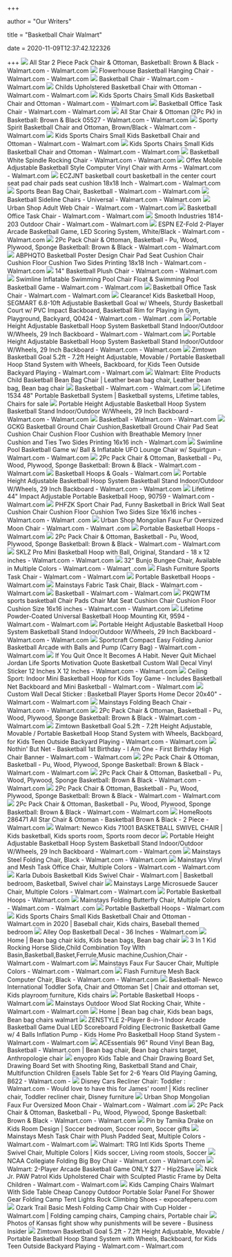 +++
        
author = "Our Writers"
        
title = "Basketball Chair Walmart"
        
date = 2020-11-09T12:37:42.122326
        
+++
[ ![](https://i5.walmartimages.com/asr/269d8667-2f54-413e-b45b-25a81500a3a1_1.133a7340f6829cc4bf89c619a151ce09.jpeg?odnWidth=612&odnHeight=612&odnBg=ffffff)](https://i5.walmartimages.com/asr/269d8667-2f54-413e-b45b-25a81500a3a1_1.133a7340f6829cc4bf89c619a151ce09.jpeg?odnWidth=612&odnHeight=612&odnBg=ffffff) All Star 2 Piece Pack Chair & Ottoman, Basketball: Brown & Black - Walmart.com  - Walmart.com
[ ![](https://i5.walmartimages.com/asr/ee6cdd02-b8ea-4a45-9581-0227a17309f9_1.01e93a1c9f55009eb7fb53d51e091286.jpeg?odnWidth=612&odnHeight=612&odnBg=ffffff)](https://i5.walmartimages.com/asr/ee6cdd02-b8ea-4a45-9581-0227a17309f9_1.01e93a1c9f55009eb7fb53d51e091286.jpeg?odnWidth=612&odnHeight=612&odnBg=ffffff) Flowerhouse Basketball Hanging Chair - Walmart.com - Walmart.com
[ ![](https://i5.walmartimages.com/asr/cddd3a28-cd4e-484e-9a85-ac9602ff5eb1_1.265061dfd01f359ea07c33d26554cd2c.jpeg)](https://i5.walmartimages.com/asr/cddd3a28-cd4e-484e-9a85-ac9602ff5eb1_1.265061dfd01f359ea07c33d26554cd2c.jpeg) Basketball Chair - Walmart.com - Walmart.com
[ ![](https://i5.walmartimages.com/asr/6dfdcd75-4611-4c50-9247-c470ff425dfe.c355528d9d5c3bf0a7cd6042d5173e7e.jpeg?odnWidth=612&odnHeight=612&odnBg=ffffff)](https://i5.walmartimages.com/asr/6dfdcd75-4611-4c50-9247-c470ff425dfe.c355528d9d5c3bf0a7cd6042d5173e7e.jpeg?odnWidth=612&odnHeight=612&odnBg=ffffff) Childs Upholstered Basketball Chair with Ottoman - Walmart.com - Walmart.com
[ ![](https://i5.walmartimages.com/asr/bc9bc09f-91c4-4136-b3bc-d8efec01ec58.e7a91f24a7519d6a81a09d82dfcd9238.jpeg?odnWidth=612&odnHeight=612&odnBg=ffffff)](https://i5.walmartimages.com/asr/bc9bc09f-91c4-4136-b3bc-d8efec01ec58.e7a91f24a7519d6a81a09d82dfcd9238.jpeg?odnWidth=612&odnHeight=612&odnBg=ffffff) Kids Sports Chairs Small Kids Basketball Chair and Ottoman - Walmart.com -  Walmart.com
[ ![](https://i5.walmartimages.com/asr/a6132e00-6b0e-42fb-9c3d-086efdff7089_1.d841f909404ca1f5a4768ae159c99294.jpeg)](https://i5.walmartimages.com/asr/a6132e00-6b0e-42fb-9c3d-086efdff7089_1.d841f909404ca1f5a4768ae159c99294.jpeg) Basketball Office Task Chair - Walmart.com - Walmart.com
[ ![](https://i5.walmartimages.com/asr/d70f7001-4732-4c48-a3c1-9cabedc17cb1.b3d5987e8ddbabea6cd2f7711be9a787.jpeg?odnWidth=612&odnHeight=612&odnBg=ffffff)](https://i5.walmartimages.com/asr/d70f7001-4732-4c48-a3c1-9cabedc17cb1.b3d5987e8ddbabea6cd2f7711be9a787.jpeg?odnWidth=612&odnHeight=612&odnBg=ffffff) All Star Chair & Ottoman (2Pc Pk) in Basketball: Brown & Black 05527 -  Walmart.com - Walmart.com
[ ![](https://i5.walmartimages.com/asr/349508dc-33e3-4514-8508-753954242399_1.863f289d7dc404a8b07ae919b41ab673.jpeg?odnWidth=612&odnHeight=612&odnBg=ffffff)](https://i5.walmartimages.com/asr/349508dc-33e3-4514-8508-753954242399_1.863f289d7dc404a8b07ae919b41ab673.jpeg?odnWidth=612&odnHeight=612&odnBg=ffffff) Sporty Spirit Basketball Chair and Ottoman, Brown/Black - Walmart.com -  Walmart.com
[ ![](https://i5.walmartimages.com/asr/136cc403-7ea3-4499-aa0b-435b9d270cf9.ebcc13236069b1331c31aac79ef6878a.jpeg?odnWidth=612&odnHeight=612&odnBg=ffffff)](https://i5.walmartimages.com/asr/136cc403-7ea3-4499-aa0b-435b9d270cf9.ebcc13236069b1331c31aac79ef6878a.jpeg?odnWidth=612&odnHeight=612&odnBg=ffffff) Kids Sports Chairs Small Kids Basketball Chair and Ottoman - Walmart.com -  Walmart.com
[ ![](https://i5.walmartimages.com/asr/a5a60b5e-ae78-4333-bff2-5c983d453837.4058b6e419ed2456409d5ccfc1892507.jpeg?odnWidth=612&odnHeight=612&odnBg=ffffff)](https://i5.walmartimages.com/asr/a5a60b5e-ae78-4333-bff2-5c983d453837.4058b6e419ed2456409d5ccfc1892507.jpeg?odnWidth=612&odnHeight=612&odnBg=ffffff) Kids Sports Chairs Small Kids Basketball Chair and Ottoman - Walmart.com -  Walmart.com
[ ![](https://i5.walmartimages.com/asr/ce28ce0c-c5dd-4b8e-99d1-d9ff188cdcbe.468d64343040eb988b098ee7d809f315.jpeg?odnWidth=612&odnHeight=612&odnBg=ffffff)](https://i5.walmartimages.com/asr/ce28ce0c-c5dd-4b8e-99d1-d9ff188cdcbe.468d64343040eb988b098ee7d809f315.jpeg?odnWidth=612&odnHeight=612&odnBg=ffffff) Basketball White Spindle Rocking Chair - Walmart.com - Walmart.com
[ ![](https://i5.walmartimages.com/asr/4fd2bec1-b9f4-47c9-9e4c-988650b86186_1.2e2e88848cf80ed60cce5d0770019d80.jpeg?odnWidth=450&odnHeight=450&odnBg=ffffff)](https://i5.walmartimages.com/asr/4fd2bec1-b9f4-47c9-9e4c-988650b86186_1.2e2e88848cf80ed60cce5d0770019d80.jpeg?odnWidth=450&odnHeight=450&odnBg=ffffff) Offex Mobile Adjustable Basketball Style Computer Vinyl Chair with Arms -  Walmart.com - Walmart.com
[ ![](https://i5.walmartimages.com/asr/386078e6-3aca-49c4-b345-69740d960528.1fd5a6d947ffef38e5948d32ecef3e6a.jpeg?odnWidth=612&odnHeight=612&odnBg=ffffff)](https://i5.walmartimages.com/asr/386078e6-3aca-49c4-b345-69740d960528.1fd5a6d947ffef38e5948d32ecef3e6a.jpeg?odnWidth=612&odnHeight=612&odnBg=ffffff) ECZJNT basketball court basketball in the center court seat pad chair pads  seat cushion 18x18 Inch - Walmart.com - Walmart.com
[ ![](https://i5.walmartimages.com/asr/dbe0249d-1227-45f9-9ec3-d60aa4079b1c_1.06a67cee28589f2c358ac334d20be6e8.jpeg?odnWidth=612&odnHeight=612&odnBg=ffffff)](https://i5.walmartimages.com/asr/dbe0249d-1227-45f9-9ec3-d60aa4079b1c_1.06a67cee28589f2c358ac334d20be6e8.jpeg?odnWidth=612&odnHeight=612&odnBg=ffffff) Sports Bean Bag Chair, Basketball - Walmart.com - Walmart.com
[ ![](https://i5.walmartimages.com/asr/ad1ce384-8e01-4575-b484-8342bada786f_1.8307933d09423f7db945bcd7661f6fa5.jpeg?odnWidth=612&odnHeight=612&odnBg=ffffff)](https://i5.walmartimages.com/asr/ad1ce384-8e01-4575-b484-8342bada786f_1.8307933d09423f7db945bcd7661f6fa5.jpeg?odnWidth=612&odnHeight=612&odnBg=ffffff) Basketball Sideline Chairs - Universal - Walmart.com - Walmart.com
[ ![](https://i5.walmartimages.com/asr/0aeeab0a-7f9b-4190-b7fc-ac9fb443d57c_1.258982a8fc9d5a409ae4a26c939af810.jpeg?odnWidth=612&odnHeight=612&odnBg=ffffff)](https://i5.walmartimages.com/asr/0aeeab0a-7f9b-4190-b7fc-ac9fb443d57c_1.258982a8fc9d5a409ae4a26c939af810.jpeg?odnWidth=612&odnHeight=612&odnBg=ffffff) Urban Shop Adult Web Chair - Walmart.com - Walmart.com
[ ![](https://i5.walmartimages.com/asr/4c826862-bd60-4d34-a57b-6bcd6cf4cab0_1.c7c795da526fe94a813e07080022c100.jpeg)](https://i5.walmartimages.com/asr/4c826862-bd60-4d34-a57b-6bcd6cf4cab0_1.c7c795da526fe94a813e07080022c100.jpeg) Basketball Office Task Chair - Walmart.com - Walmart.com
[ ![](https://i5.walmartimages.com/asr/05816340-040f-4106-a0f1-b0a55009f52b_1.3f6d700d479d40644fb157de7af60f29.jpeg?odnWidth=612&odnHeight=612&odnBg=ffffff)](https://i5.walmartimages.com/asr/05816340-040f-4106-a0f1-b0a55009f52b_1.3f6d700d479d40644fb157de7af60f29.jpeg?odnWidth=612&odnHeight=612&odnBg=ffffff) Smooth Industries 1814-203 Outdoor Chair - Walmart.com - Walmart.com
[ ![](https://i5.walmartimages.com/asr/b288fbbf-a61b-41be-ae1d-27815d725747_1.9b548a3bd1fb0f904045334fd0438ea3.jpeg)](https://i5.walmartimages.com/asr/b288fbbf-a61b-41be-ae1d-27815d725747_1.9b548a3bd1fb0f904045334fd0438ea3.jpeg) ESPN EZ-Fold 2-Player Arcade Basketball Game, LED Scoring System,  White/Black - Walmart.com - Walmart.com
[ ![](https://i5.walmartimages.com/asr/08f23e2e-cde7-458c-b1e4-b61d58d7afdd_1.944440099f4daf11b81eda4647724441.jpeg?odnWidth=282&odnHeight=282&odnBg=ffffff)](https://i5.walmartimages.com/asr/08f23e2e-cde7-458c-b1e4-b61d58d7afdd_1.944440099f4daf11b81eda4647724441.jpeg?odnWidth=282&odnHeight=282&odnBg=ffffff) 2Pc Pack Chair & Ottoman, Basketball - Pu, Wood, Plywood, Sponge Basketball:  Brown & Black - Walmart.com - Walmart.com
[ ![](https://i5.walmartimages.com/asr/582e72d1-38fe-4d5e-9251-b2d2f85c5ad8.93c7a087e6f743897f4138f04e5affb4.jpeg?odnWidth=612&odnHeight=612&odnBg=ffffff)](https://i5.walmartimages.com/asr/582e72d1-38fe-4d5e-9251-b2d2f85c5ad8.93c7a087e6f743897f4138f04e5affb4.jpeg?odnWidth=612&odnHeight=612&odnBg=ffffff) ABPHQTO Basketball Poster Design Chair Pad Seat Cushion Chair Cushion Floor  Cushion Two Sides Printing 18x18 Inch - Walmart.com - Walmart.com
[ ![](https://i5.walmartimages.com/asr/1996fe32-8d4d-4dbd-a8e3-9b16d6aad362_1.f7165f66a436118fefb9f4b33fb23404.jpeg)](https://i5.walmartimages.com/asr/1996fe32-8d4d-4dbd-a8e3-9b16d6aad362_1.f7165f66a436118fefb9f4b33fb23404.jpeg) 14" Basketball Plush Chair - Walmart.com - Walmart.com
[ ![](https://i5.walmartimages.com/asr/3d652e69-9355-4fa4-9b93-78fbac9af8b0_1.ceac36d402ea22b3fb47518df8d49a22.jpeg?odnWidth=612&odnHeight=612&odnBg=ffffff)](https://i5.walmartimages.com/asr/3d652e69-9355-4fa4-9b93-78fbac9af8b0_1.ceac36d402ea22b3fb47518df8d49a22.jpeg?odnWidth=612&odnHeight=612&odnBg=ffffff) Swimline Inflatable Swimming Pool Chair Float & Swimming Pool Basketball  Game - Walmart.com - Walmart.com
[ ![](https://i5.walmartimages.com/asr/b6e205f4-4a74-49a4-8855-6bf7ef37221b_1.57f180e4f55e7a0af00bebd0b22569b6.jpeg)](https://i5.walmartimages.com/asr/b6e205f4-4a74-49a4-8855-6bf7ef37221b_1.57f180e4f55e7a0af00bebd0b22569b6.jpeg) Basketball Office Task Chair - Walmart.com - Walmart.com
[ ![](https://i5.walmartimages.com/asr/5600ba9e-a554-4f2f-a878-fd3dd79ea38c_1.9f161684dcad5587f4a5cfcd5b8de0c4.jpeg)](https://i5.walmartimages.com/asr/5600ba9e-a554-4f2f-a878-fd3dd79ea38c_1.9f161684dcad5587f4a5cfcd5b8de0c4.jpeg) Clearance! Kids Basketball Hoop, SEGMART 6.8-10ft Adjustable Basketball  Goal w/ Wheels, Sturdy Basketball Court w/ PVC Impact Backboard, Basketball  Rim for Playing in Gym, Playground, Backyard, Q0424 - Walmart.com - Walmart .com
[ ![](https://i5.walmartimages.com/asr/2fc514eb-6519-4205-b669-6291a0d5563e_1.1ec910d44c384c66a7eb6fcdfab65ded.jpeg)](https://i5.walmartimages.com/asr/2fc514eb-6519-4205-b669-6291a0d5563e_1.1ec910d44c384c66a7eb6fcdfab65ded.jpeg) Portable Height Adjustable Basketball Hoop System Basketball Stand  Indoor/Outdoor W/Wheels, 29 Inch Backboard - Walmart.com - Walmart.com
[ ![](https://i5.walmartimages.com/asr/62d5b99e-4391-4e25-b6d4-3ac6ff2c2e51_1.5b66f2c764471269cdf31bac9c6d48ab.jpeg)](https://i5.walmartimages.com/asr/62d5b99e-4391-4e25-b6d4-3ac6ff2c2e51_1.5b66f2c764471269cdf31bac9c6d48ab.jpeg) Portable Height Adjustable Basketball Hoop System Basketball Stand  Indoor/Outdoor W/Wheels, 29 Inch Backboard - Walmart.com - Walmart.com
[ ![](https://i5.walmartimages.com/asr/6ed69da4-1f3c-45cf-b6d2-0ca0daadb50f_1.bfbeebdbc3c197a34f9fbebafbe4be20.jpeg)](https://i5.walmartimages.com/asr/6ed69da4-1f3c-45cf-b6d2-0ca0daadb50f_1.bfbeebdbc3c197a34f9fbebafbe4be20.jpeg) Zimtown Basketball Goal 5.2ft - 7.2ft Height Adjustable, Movable / Portable  Basketball Hoop Stand System with Wheels, Backboard, for Kids Teen Outside  Backyard Playing - Walmart.com - Walmart.com
[ ![](https://i.pinimg.com/originals/e4/d2/08/e4d208612e8fc5b0ae53c7263bc4ef6e.jpg)](https://i.pinimg.com/originals/e4/d2/08/e4d208612e8fc5b0ae53c7263bc4ef6e.jpg) Walmart: Elite Products Child Basketball Bean Bag Chair | Leather bean bag  chair, Leather bean bag, Bean bag chair
[ ![](https://i5.walmartimages.com/dfw/4ff9c6c9-f532/k2-_675c99ea-b364-4639-8636-5841972e049e.v1.jpg?odnWidth=1360&odnHeight=410&odnBg=ffffff)](https://i5.walmartimages.com/dfw/4ff9c6c9-f532/k2-_675c99ea-b364-4639-8636-5841972e049e.v1.jpg?odnWidth=1360&odnHeight=410&odnBg=ffffff) Basketball - Walmart.com - Walmart.com
[ ![](https://i.pinimg.com/originals/22/c9/3a/22c93abbce08edeff47aaa6538f1e939.jpg)](https://i.pinimg.com/originals/22/c9/3a/22c93abbce08edeff47aaa6538f1e939.jpg) Lifetime 1534 48" Portable Basketball System | Basketball systems, Lifetime  tables, Chairs for sale
[ ![](https://i5.walmartimages.com/asr/4dd56f55-fcaf-4e7f-8ec7-ce742ea74309_1.9ce4088c469fd571b0a852d041b64c1b.jpeg?odnWidth=282&odnHeight=282&odnBg=ffffff)](https://i5.walmartimages.com/asr/4dd56f55-fcaf-4e7f-8ec7-ce742ea74309_1.9ce4088c469fd571b0a852d041b64c1b.jpeg?odnWidth=282&odnHeight=282&odnBg=ffffff) Portable Height Adjustable Basketball Hoop System Basketball Stand  Indoor/Outdoor W/Wheels, 29 Inch Backboard - Walmart.com - Walmart.com
[ ![](https://i5.walmartimages.com/dfw/4ff9c6c9-804d/k2-_7918daa9-6645-4ad5-b7be-0c0e52c9e4f0.v1.jpg?odnWidth=282&odnHeight=282&odnBg=ffffff)](https://i5.walmartimages.com/dfw/4ff9c6c9-804d/k2-_7918daa9-6645-4ad5-b7be-0c0e52c9e4f0.v1.jpg?odnWidth=282&odnHeight=282&odnBg=ffffff) Basketball - Walmart.com - Walmart.com
[ ![](https://i5.walmartimages.com/asr/7e2dcaf6-4993-4a4b-acd3-1ebdd0f31f2c_1.58cacf89ddfb52d866dd8a329fbbd894.jpeg?odnWidth=450&odnHeight=450&odnBg=ffffff)](https://i5.walmartimages.com/asr/7e2dcaf6-4993-4a4b-acd3-1ebdd0f31f2c_1.58cacf89ddfb52d866dd8a329fbbd894.jpeg?odnWidth=450&odnHeight=450&odnBg=ffffff) GCKG Basketball Ground Chair Cushion,Basketball Ground Chair Pad Seat  Cushion Chair Cushion Floor Cushion with Breathable Memory Inner Cushion  and Ties Two Sides Printing 16x16 inch - Walmart.com
[ ![](https://i5.walmartimages.com/asr/b2d13325-e70b-4869-981f-34c35fb38259_1.d8cbf545f63154997b58e6f17a08a306.jpeg?odnWidth=612&odnHeight=612&odnBg=ffffff)](https://i5.walmartimages.com/asr/b2d13325-e70b-4869-981f-34c35fb38259_1.d8cbf545f63154997b58e6f17a08a306.jpeg?odnWidth=612&odnHeight=612&odnBg=ffffff) Swimline Pool Basketball Game w/ Ball & Inflatable UFO Lounge Chair w/  Squirtgun - Walmart.com - Walmart.com
[ ![](https://i5.walmartimages.com/asr/9e8aeafa-707a-4aaa-9221-9291a9845931_1.99c6a0a1af28412582ca6b3941bb8991.jpeg?odnWidth=282&odnHeight=282&odnBg=ffffff)](https://i5.walmartimages.com/asr/9e8aeafa-707a-4aaa-9221-9291a9845931_1.99c6a0a1af28412582ca6b3941bb8991.jpeg?odnWidth=282&odnHeight=282&odnBg=ffffff) 2Pc Pack Chair & Ottoman, Basketball - Pu, Wood, Plywood, Sponge Basketball:  Brown & Black - Walmart.com - Walmart.com
[ ![](https://i5.walmartimages.com/asr/f54af1a7-5a92-4ceb-bf43-1a6a5bae8f94_1.561f0a0ca35443900f95d43f2bf17ca6.jpeg?odnWidth=undefined&odnHeight=undefined&odnBg=ffffff)](https://i5.walmartimages.com/asr/f54af1a7-5a92-4ceb-bf43-1a6a5bae8f94_1.561f0a0ca35443900f95d43f2bf17ca6.jpeg?odnWidth=undefined&odnHeight=undefined&odnBg=ffffff) Basketball Hoops & Goals - Walmart.com
[ ![](https://i5.walmartimages.com/asr/661cb80b-9caf-4aee-acd6-3169c7c0feb2_1.83a17e48d6b255e5b199b1cc0a465a2e.jpeg)](https://i5.walmartimages.com/asr/661cb80b-9caf-4aee-acd6-3169c7c0feb2_1.83a17e48d6b255e5b199b1cc0a465a2e.jpeg) Portable Height Adjustable Basketball Hoop System Basketball Stand  Indoor/Outdoor W/Wheels, 29 Inch Backboard - Walmart.com - Walmart.com
[ ![](https://i5.walmartimages.com/asr/eaef1d75-788f-48c3-b750-e7348d5ccc92_1.f28ebfb320500f24ee5182d9713159b1.jpeg)](https://i5.walmartimages.com/asr/eaef1d75-788f-48c3-b750-e7348d5ccc92_1.f28ebfb320500f24ee5182d9713159b1.jpeg) Lifetime 44" Impact Adjustable Portable Basketball Hoop, 90759 - Walmart.com  - Walmart.com
[ ![](https://i5.walmartimages.com/asr/590d4840-87b6-4da7-929d-6c8ce93639cb_1.5e993bb201e2ae3a67315c31b6476bb2.jpeg?odnWidth=612&odnHeight=612&odnBg=ffffff)](https://i5.walmartimages.com/asr/590d4840-87b6-4da7-929d-6c8ce93639cb_1.5e993bb201e2ae3a67315c31b6476bb2.jpeg?odnWidth=612&odnHeight=612&odnBg=ffffff) PHFZK Sport Chair Pad, Funny Basketball in Brick Wall Seat Cushion Chair  Cushion Floor Cushion Two Sides Size 16x16 inches - Walmart.com - Walmart .com
[ ![](https://i5.walmartimages.com/asr/fc7f696f-17c2-42fc-941b-0630ba27c3db_2.a2726841ee1758c0962da8c5a711ea6d.jpeg)](https://i5.walmartimages.com/asr/fc7f696f-17c2-42fc-941b-0630ba27c3db_2.a2726841ee1758c0962da8c5a711ea6d.jpeg) Urban Shop Mongolian Faux Fur Oversized Moon Chair - Walmart.com - Walmart .com
[ ![](https://i5.walmartimages.com/asr/f968c750-fc74-4112-9ba9-27c3198e4e01_1.e0f4767b0ef243018568597e072dc10c.jpeg?odnWidth=undefined&odnHeight=undefined&odnBg=ffffff)](https://i5.walmartimages.com/asr/f968c750-fc74-4112-9ba9-27c3198e4e01_1.e0f4767b0ef243018568597e072dc10c.jpeg?odnWidth=undefined&odnHeight=undefined&odnBg=ffffff) Portable Basketball Hoops - Walmart.com
[ ![](https://i5.walmartimages.com/asr/aa2e70ec-deda-4ca2-8e93-8ae3f6bcdd52_1.f6589f2874e99f6775ca8390e4ea53c9.jpeg?odnWidth=282&odnHeight=282&odnBg=ffffff)](https://i5.walmartimages.com/asr/aa2e70ec-deda-4ca2-8e93-8ae3f6bcdd52_1.f6589f2874e99f6775ca8390e4ea53c9.jpeg?odnWidth=282&odnHeight=282&odnBg=ffffff) 2Pc Pack Chair & Ottoman, Basketball - Pu, Wood, Plywood, Sponge Basketball:  Brown & Black - Walmart.com - Walmart.com
[ ![](https://i5.walmartimages.com/asr/27083731-194b-4695-877d-e51b8bc91979_1.470ddf34f21dddee2b0f08f07e66f460.jpeg)](https://i5.walmartimages.com/asr/27083731-194b-4695-877d-e51b8bc91979_1.470ddf34f21dddee2b0f08f07e66f460.jpeg) SKLZ Pro Mini Basketball Hoop with Ball, Original, Standard - 18 x 12  inches - Walmart.com - Walmart.com
[ ![](https://i5.walmartimages.com/asr/03ba0236-4ca5-4dc6-b9bc-f1d1b2e86515_2.0e9137b9dcb1373d6cb9cc0a8363e114.jpeg)](https://i5.walmartimages.com/asr/03ba0236-4ca5-4dc6-b9bc-f1d1b2e86515_2.0e9137b9dcb1373d6cb9cc0a8363e114.jpeg) 32" Bunjo Bungee Chair, Available in Multiple Colors - Walmart.com - Walmart .com
[ ![](https://i5.walmartimages.com/asr/caad5752-3bb3-44e4-9478-8aaefba2fa39.c46878178ce40ed32d8cb5e7996804aa.jpeg?odnWidth=612&odnHeight=612&odnBg=ffffff)](https://i5.walmartimages.com/asr/caad5752-3bb3-44e4-9478-8aaefba2fa39.c46878178ce40ed32d8cb5e7996804aa.jpeg?odnWidth=612&odnHeight=612&odnBg=ffffff) Flash Furniture Sports Task Chair - Walmart.com - Walmart.com
[ ![](https://i5.walmartimages.com/asr/3b31cac2-be93-4751-8379-cbd4a8c9ea7c_1.b1ab962bcdf581363c0dd39408bfdade.jpeg?odnWidth=undefined&odnHeight=undefined&odnBg=ffffff)](https://i5.walmartimages.com/asr/3b31cac2-be93-4751-8379-cbd4a8c9ea7c_1.b1ab962bcdf581363c0dd39408bfdade.jpeg?odnWidth=undefined&odnHeight=undefined&odnBg=ffffff) Portable Basketball Hoops - Walmart.com
[ ![](https://i5.walmartimages.com/asr/88753296-1edc-4fec-913c-c3749c2dfcc8_1.d58f729c128f23a4a3a0c1080f39eb5b.jpeg?odnWidth=612&odnHeight=612&odnBg=ffffff)](https://i5.walmartimages.com/asr/88753296-1edc-4fec-913c-c3749c2dfcc8_1.d58f729c128f23a4a3a0c1080f39eb5b.jpeg?odnWidth=612&odnHeight=612&odnBg=ffffff) Mainstays Fabric Task Chair, Black - Walmart.com - Walmart.com
[ ![](https://i5.walmartimages.com/dfw/4ff9c6c9-894e/k2-_aaa25994-c85b-483d-8643-b79209795348.v1.jpg?odnWidth=282&odnHeight=282&odnBg=ffffff)](https://i5.walmartimages.com/dfw/4ff9c6c9-894e/k2-_aaa25994-c85b-483d-8643-b79209795348.v1.jpg?odnWidth=282&odnHeight=282&odnBg=ffffff) Basketball - Walmart.com - Walmart.com
[ ![](https://i5.walmartimages.com/asr/5bbe444b-9295-4217-a6f7-4e91afa10970.2060ed5c05508060c36f3d1f060def23.jpeg?odnWidth=612&odnHeight=612&odnBg=ffffff)](https://i5.walmartimages.com/asr/5bbe444b-9295-4217-a6f7-4e91afa10970.2060ed5c05508060c36f3d1f060def23.jpeg?odnWidth=612&odnHeight=612&odnBg=ffffff) PKQWTM sports basketball Chair Pads Chair Mat Seat Cushion Chair Cushion  Floor Cushion Size 16x16 inches - Walmart.com - Walmart.com
[ ![](https://i5.walmartimages.com/asr/39370fba-e95c-40a7-be32-6b6800023d51_1.8e47685262eb35c88ac0b783fd3952c1.jpeg?odnWidth=612&odnHeight=612&odnBg=ffffff)](https://i5.walmartimages.com/asr/39370fba-e95c-40a7-be32-6b6800023d51_1.8e47685262eb35c88ac0b783fd3952c1.jpeg?odnWidth=612&odnHeight=612&odnBg=ffffff) Lifetime Powder-Coated Universal Basketball Hoop Mounting Kit, 9594 -  Walmart.com - Walmart.com
[ ![](https://i5.walmartimages.com/asr/6eb0b21e-9a8e-4b12-adbd-88cc517c81a5_1.d842f0e6813d90a52772e0c515bb95e2.jpeg)](https://i5.walmartimages.com/asr/6eb0b21e-9a8e-4b12-adbd-88cc517c81a5_1.d842f0e6813d90a52772e0c515bb95e2.jpeg) Portable Height Adjustable Basketball Hoop System Basketball Stand  Indoor/Outdoor W/Wheels, 29 Inch Backboard - Walmart.com - Walmart.com
[ ![](https://i5.walmartimages.com/asr/23878b06-591d-4b13-9f4f-97934d34ac96_1.38fdb984e218aa42652ab7af97b34f28.jpeg?odnWidth=612&odnHeight=612&odnBg=ffffff)](https://i5.walmartimages.com/asr/23878b06-591d-4b13-9f4f-97934d34ac96_1.38fdb984e218aa42652ab7af97b34f28.jpeg?odnWidth=612&odnHeight=612&odnBg=ffffff) Sportcraft Compact Easy Folding Junior Basketball Arcade with Balls and  Pump (Carry Bag) - Walmart.com - Walmart.com
[ ![](https://i5.walmartimages.com/asr/45360b90-53df-42d3-8dab-961b2f9ba74a_1.5de4e084b68e426b4e5ccd698c504d96.jpeg?odnWidth=612&odnHeight=612&odnBg=ffffff)](https://i5.walmartimages.com/asr/45360b90-53df-42d3-8dab-961b2f9ba74a_1.5de4e084b68e426b4e5ccd698c504d96.jpeg?odnWidth=612&odnHeight=612&odnBg=ffffff) If You Quit Once It Becomes A Habit. Never Quit Michael Jordan Life Sports  Motivation Quote Basketball Custom Wall Decal Vinyl Sticker 12 Inches X 12  Inches - Walmart.com - Walmart.com
[ ![](https://i5.walmartimages.com/asr/f6474fb5-c4be-4895-b738-c6f71d106d71.97dd7247e89db6cf65721427e6aef1da.jpeg?odnWidth=612&odnHeight=612&odnBg=ffffff)](https://i5.walmartimages.com/asr/f6474fb5-c4be-4895-b738-c6f71d106d71.97dd7247e89db6cf65721427e6aef1da.jpeg?odnWidth=612&odnHeight=612&odnBg=ffffff) Ceiling Sport: Indoor Mini Basketball Hoop for Kids Toy Game - Includes  Basketball Net Backboard and Mini Basketball - Walmart.com - Walmart.com
[ ![](https://i5.walmartimages.com/asr/6693c67d-0527-4df9-80bd-c5e59b6a7a97_1.dd4a867147e537679900c9230a1894e2.jpeg?odnWidth=612&odnHeight=612&odnBg=ffffff)](https://i5.walmartimages.com/asr/6693c67d-0527-4df9-80bd-c5e59b6a7a97_1.dd4a867147e537679900c9230a1894e2.jpeg?odnWidth=612&odnHeight=612&odnBg=ffffff) Custom Wall Decal Sticker : Basketball Player Sports Home Decor 20x40" -  Walmart.com - Walmart.com
[ ![](https://i5.walmartimages.com/asr/7b053fca-69e5-4692-bc74-1e59d09d5692_2.6056aac3d4f179f463ca18cf98331183.jpeg?odnWidth=612&odnHeight=612&odnBg=ffffff)](https://i5.walmartimages.com/asr/7b053fca-69e5-4692-bc74-1e59d09d5692_2.6056aac3d4f179f463ca18cf98331183.jpeg?odnWidth=612&odnHeight=612&odnBg=ffffff) Mainstays Folding Beach Chair - Walmart.com - Walmart.com
[ ![](https://i5.walmartimages.com/asr/9e8aeafa-707a-4aaa-9221-9291a9845931_1.99c6a0a1af28412582ca6b3941bb8991.jpeg)](https://i5.walmartimages.com/asr/9e8aeafa-707a-4aaa-9221-9291a9845931_1.99c6a0a1af28412582ca6b3941bb8991.jpeg) 2Pc Pack Chair & Ottoman, Basketball - Pu, Wood, Plywood, Sponge Basketball:  Brown & Black - Walmart.com - Walmart.com
[ ![](https://i5.walmartimages.com/asr/2bfa61d2-02c2-423d-97b0-f7a4a0fd383b.76c3d6b808ab642d70075aebae1c0148.jpeg)](https://i5.walmartimages.com/asr/2bfa61d2-02c2-423d-97b0-f7a4a0fd383b.76c3d6b808ab642d70075aebae1c0148.jpeg) Zimtown Basketball Goal 5.2ft - 7.2ft Height Adjustable, Movable / Portable  Basketball Hoop Stand System with Wheels, Backboard, for Kids Teen Outside  Backyard Playing - Walmart.com - Walmart.com
[ ![](https://i5.walmartimages.com/asr/e4743b77-dc98-4bc4-98ac-161046a7cd08_1.65137e94032f16c169f17a417569c087.jpeg?odnWidth=612&odnHeight=612&odnBg=ffffff)](https://i5.walmartimages.com/asr/e4743b77-dc98-4bc4-98ac-161046a7cd08_1.65137e94032f16c169f17a417569c087.jpeg?odnWidth=612&odnHeight=612&odnBg=ffffff) Nothin' But Net - Basketball 1st Birthday - I Am One - First Birthday High  Chair Banner - Walmart.com - Walmart.com
[ ![](https://i5.walmartimages.com/asr/6f30d8d7-bf50-4867-95a7-505037a14d7c_1.731762fc10f348f732dd0a727395c65a.jpeg?odnWidth=282&odnHeight=282&odnBg=ffffff)](https://i5.walmartimages.com/asr/6f30d8d7-bf50-4867-95a7-505037a14d7c_1.731762fc10f348f732dd0a727395c65a.jpeg?odnWidth=282&odnHeight=282&odnBg=ffffff) 2Pc Pack Chair & Ottoman, Basketball - Pu, Wood, Plywood, Sponge Basketball:  Brown & Black - Walmart.com - Walmart.com
[ ![](https://i5.walmartimages.com/asr/75a78688-8843-4851-8542-905400c67f23_1.e09c5bb19be5b6d28ebb24f81aeb6689.jpeg?odnWidth=282&odnHeight=282&odnBg=ffffff)](https://i5.walmartimages.com/asr/75a78688-8843-4851-8542-905400c67f23_1.e09c5bb19be5b6d28ebb24f81aeb6689.jpeg?odnWidth=282&odnHeight=282&odnBg=ffffff) 2Pc Pack Chair & Ottoman, Basketball - Pu, Wood, Plywood, Sponge Basketball:  Brown & Black - Walmart.com - Walmart.com
[ ![](https://i5.walmartimages.com/asr/981d2976-a750-4f1b-b7f7-cf4fe65e3f8c_2.0392b56b71b32990e6210e5c71a5bc03.jpeg?odnWidth=282&odnHeight=282&odnBg=ffffff)](https://i5.walmartimages.com/asr/981d2976-a750-4f1b-b7f7-cf4fe65e3f8c_2.0392b56b71b32990e6210e5c71a5bc03.jpeg?odnWidth=282&odnHeight=282&odnBg=ffffff) 2Pc Pack Chair & Ottoman, Basketball - Pu, Wood, Plywood, Sponge Basketball:  Brown & Black - Walmart.com - Walmart.com
[ ![](https://i5.walmartimages.com/asr/f4b3dbca-405a-4bae-bb99-26608db8aca8_1.ea5d95164b7f22666b517283d585239f.jpeg?odnWidth=282&odnHeight=282&odnBg=ffffff)](https://i5.walmartimages.com/asr/f4b3dbca-405a-4bae-bb99-26608db8aca8_1.ea5d95164b7f22666b517283d585239f.jpeg?odnWidth=282&odnHeight=282&odnBg=ffffff) 2Pc Pack Chair & Ottoman, Basketball - Pu, Wood, Plywood, Sponge Basketball:  Brown & Black - Walmart.com - Walmart.com
[ ![](https://i5.walmartimages.com/asr/7a70b287-bbaf-47ec-97db-e8f1be76157d_1.7ef8fa029fbf77624e9538f32b7597e3.jpeg?odnWidth=450&odnHeight=450&odnBg=ffffff)](https://i5.walmartimages.com/asr/7a70b287-bbaf-47ec-97db-e8f1be76157d_1.7ef8fa029fbf77624e9538f32b7597e3.jpeg?odnWidth=450&odnHeight=450&odnBg=ffffff) HomeRoots 286471 All Star Chair &amp; Ottoman - Basketball Brown &amp;  Black - 2 Piece - Walmart.com
[ ![](https://i.pinimg.com/originals/cb/36/7b/cb367b4002c6341067c2f223ca9ff60a.jpg)](https://i.pinimg.com/originals/cb/36/7b/cb367b4002c6341067c2f223ca9ff60a.jpg) Walmart: Newco Kids 71001 BASKETBALL SWIVEL CHAIR | Kids basketball, Kids  sports room, Sports room decor
[ ![](https://i5.walmartimages.com/asr/83dbc644-e964-4c9b-b4fa-7bf0a99b53e9_1.7deb096f1c97d41ad799a1025364d14e.jpeg?odnWidth=282&odnHeight=282&odnBg=ffffff)](https://i5.walmartimages.com/asr/83dbc644-e964-4c9b-b4fa-7bf0a99b53e9_1.7deb096f1c97d41ad799a1025364d14e.jpeg?odnWidth=282&odnHeight=282&odnBg=ffffff) Portable Height Adjustable Basketball Hoop System Basketball Stand  Indoor/Outdoor W/Wheels, 29 Inch Backboard - Walmart.com - Walmart.com
[ ![](https://i5.walmartimages.com/asr/eed1a4e0-16ef-40d6-b8aa-3132f811e4f7_1.045f085b4a8fef23d2471fd08d83c2ac.jpeg?odnWidth=612&odnHeight=612&odnBg=ffffff)](https://i5.walmartimages.com/asr/eed1a4e0-16ef-40d6-b8aa-3132f811e4f7_1.045f085b4a8fef23d2471fd08d83c2ac.jpeg?odnWidth=612&odnHeight=612&odnBg=ffffff) Mainstays Steel Folding Chair, Black - Walmart.com - Walmart.com
[ ![](https://i5.walmartimages.com/asr/eaeafd42-1062-4cee-8486-b88d738db64c_1.acd22421b5dd0db1962eeaaadd216a4e.jpeg)](https://i5.walmartimages.com/asr/eaeafd42-1062-4cee-8486-b88d738db64c_1.acd22421b5dd0db1962eeaaadd216a4e.jpeg) Mainstays Vinyl and Mesh Task Office Chair, Multiple Colors - Walmart.com -  Walmart.com
[ ![](https://i.pinimg.com/originals/88/d8/cf/88d8cf36f68b9baef6329297c01d6fec.jpg)](https://i.pinimg.com/originals/88/d8/cf/88d8cf36f68b9baef6329297c01d6fec.jpg) Karla Dubois Basketball Kids Swivel Chair - Walmart.com | Basketball  bedroom, Basketball, Swivel chair
[ ![](https://i5.walmartimages.com/asr/f4ab56e7-8bce-4b53-965c-8366f9e1ff78_1.dfb771083f3055717b5a87cc67b00417.jpeg)](https://i5.walmartimages.com/asr/f4ab56e7-8bce-4b53-965c-8366f9e1ff78_1.dfb771083f3055717b5a87cc67b00417.jpeg) Mainstays Large Microsuede Saucer Chair, Multiple Colors - Walmart.com -  Walmart.com
[ ![](https://i5.walmartimages.com/asr/5936b717-72b1-458e-b2b2-e38fcc9760f2_1.c4a94909d5da0f53b693cedbd50fb997.jpeg?odnHeight=200&odnWidth=200&odnBg=ffffff)](https://i5.walmartimages.com/asr/5936b717-72b1-458e-b2b2-e38fcc9760f2_1.c4a94909d5da0f53b693cedbd50fb997.jpeg?odnHeight=200&odnWidth=200&odnBg=ffffff) Portable Basketball Hoops - Walmart.com
[ ![](https://i5.walmartimages.com/asr/d27a2981-b878-43a1-8a15-1f0c92fc461d.8dcd10280170e6e220395ea7a99a49eb.jpeg)](https://i5.walmartimages.com/asr/d27a2981-b878-43a1-8a15-1f0c92fc461d.8dcd10280170e6e220395ea7a99a49eb.jpeg) Mainstays Folding Butterfly Chair, Multiple Colors - Walmart.com - Walmart .com
[ ![](https://i5.walmartimages.com/asr/d4177901-f1a4-452c-acd9-65cce49cf488_1.0bee33aa158711e83cc3baaacbedda29.jpeg?odnHeight=200&odnWidth=200&odnBg=ffffff)](https://i5.walmartimages.com/asr/d4177901-f1a4-452c-acd9-65cce49cf488_1.0bee33aa158711e83cc3baaacbedda29.jpeg?odnHeight=200&odnWidth=200&odnBg=ffffff) Portable Basketball Hoops - Walmart.com
[ ![](https://i.pinimg.com/736x/f4/1e/eb/f41eebc460d76c027589625331554811.jpg)](https://i.pinimg.com/736x/f4/1e/eb/f41eebc460d76c027589625331554811.jpg) Kids Sports Chairs Small Kids Basketball Chair and Ottoman - Walmart.com in  2020 | Baseball chair, Kids chairs, Baseball themed bedroom
[ ![](https://i5.walmartimages.com/asr/6e29c2a8-eb6e-489f-8849-7625c51afc16_1.31ce07730eac3630a851b8f875bd2c91.jpeg)](https://i5.walmartimages.com/asr/6e29c2a8-eb6e-489f-8849-7625c51afc16_1.31ce07730eac3630a851b8f875bd2c91.jpeg) Alley Oop Basketball Decal - 36 Inches - Walmart.com
[ ![](https://i.pinimg.com/originals/05/73/30/057330254b9c4cc87121df2af6e1c4fd.jpg)](https://i.pinimg.com/originals/05/73/30/057330254b9c4cc87121df2af6e1c4fd.jpg) Home | Bean bag chair kids, Kids bean bags, Bean bag chair
[ ![](https://i5.walmartimages.com/asr/3f412d45-a1ec-4a64-aed9-5c76c36d82cd.3ce872e90f434ad2747082170bf4dd39.jpeg?odnWidth=612&odnHeight=612&odnBg=ffffff)](https://i5.walmartimages.com/asr/3f412d45-a1ec-4a64-aed9-5c76c36d82cd.3ce872e90f434ad2747082170bf4dd39.jpeg?odnWidth=612&odnHeight=612&odnBg=ffffff) 3 In 1 Kid Rocking Horse Slide,Child Combination Toy WIth Basin,Basketball,Basket,Ferrule,Music  machine,Cushion,Chair - Walmart.com - Walmart.com
[ ![](https://i5.walmartimages.com/asr/dc865e2c-90c2-4878-b7da-c47441a12ea6_1.995892943831c022ec285d4715801fdc.jpeg)](https://i5.walmartimages.com/asr/dc865e2c-90c2-4878-b7da-c47441a12ea6_1.995892943831c022ec285d4715801fdc.jpeg) Mainstays Faux Fur Saucer Chair, Multiple Colors - Walmart.com - Walmart.com
[ ![](https://i5-richmedia.walmartimages.com/asr-rm/def69ec4-b903-46af-8445-f0b231c98378_360_cora_12.jpg)](https://i5-richmedia.walmartimages.com/asr-rm/def69ec4-b903-46af-8445-f0b231c98378_360_cora_12.jpg) Flash Furniture Mesh Back Computer Chair, Black - Walmart.com - Walmart.com
[ ![](https://i.pinimg.com/originals/65/ca/89/65ca89ccddc2fc995e0ca8b556c5763e.jpg)](https://i.pinimg.com/originals/65/ca/89/65ca89ccddc2fc995e0ca8b556c5763e.jpg) Basketball- Newco International Toddler Sofa, Chair and Ottoman Set | Chair  and ottoman set, Kids playroom furniture, Kids chairs
[ ![](https://i5.walmartimages.com/asr/ebe7b74a-772d-4f7e-a634-845cde94fddb_1.ab99f8821931ffff12c1945ec35ab737.jpeg?odnWidth=undefined&odnHeight=undefined&odnBg=ffffff)](https://i5.walmartimages.com/asr/ebe7b74a-772d-4f7e-a634-845cde94fddb_1.ab99f8821931ffff12c1945ec35ab737.jpeg?odnWidth=undefined&odnHeight=undefined&odnBg=ffffff) Portable Basketball Hoops - Walmart.com
[ ![](https://i5.walmartimages.com/asr/8555c9f6-0a93-4d44-a3eb-4063ffe76270.3da4b4754f1a7a94e7b09c00b72775d4.jpeg)](https://i5.walmartimages.com/asr/8555c9f6-0a93-4d44-a3eb-4063ffe76270.3da4b4754f1a7a94e7b09c00b72775d4.jpeg) Mainstays Outdoor Wood Slat Rocking Chair, White - Walmart.com - Walmart.com
[ ![](https://i.pinimg.com/474x/54/9e/4c/549e4c1186a83fea00c693f313044fc6.jpg)](https://i.pinimg.com/474x/54/9e/4c/549e4c1186a83fea00c693f313044fc6.jpg) Home | Bean bag chair, Kids bean bags, Bean bag chairs walmart
[ ![](https://i5.walmartimages.com/asr/7e23ae22-2721-4bfa-93b4-b25575f61648_1.7da3a86cdd1c1d7a12310b9f84681f4e.jpeg?odnWidth=612&odnHeight=612&odnBg=ffffff)](https://i5.walmartimages.com/asr/7e23ae22-2721-4bfa-93b4-b25575f61648_1.7da3a86cdd1c1d7a12310b9f84681f4e.jpeg?odnWidth=612&odnHeight=612&odnBg=ffffff) ZENSTYLE 2-Player 8-in-1 Indoor Arcade Basketball Game Dual LED Scoreboard  Folding Electronic Basketball Game w/ 4 Balls Inflation Pump - Kids Home  Pro Basketball Hoop Stand System - Walmart.com - Walmart.com
[ ![](https://i.pinimg.com/originals/5b/57/65/5b576564ac59699f4e655e6e5f4922c1.jpg)](https://i.pinimg.com/originals/5b/57/65/5b576564ac59699f4e655e6e5f4922c1.jpg) ACEssentials 96" Round Vinyl Bean Bag, Basketball - Walmart.com | Bean bag  chair, Bean bag chairs target, Anthropologie chair
[ ![](https://i5.walmartimages.com/asr/39876df9-705d-490c-818d-d2655eb8443e.5d3ccd07f69443794985519e35daefbf.jpeg?odnWidth=612&odnHeight=612&odnBg=ffffff)](https://i5.walmartimages.com/asr/39876df9-705d-490c-818d-d2655eb8443e.5d3ccd07f69443794985519e35daefbf.jpeg?odnWidth=612&odnHeight=612&odnBg=ffffff) enyopro Kids Table and Chair Drawing Board Set, Drawing Board Set with  Shooting Ring, Basketball Stand and Chair, Multifunction Children Easels  Table Set for 2-6 Years Old Playing Gaming, B622 - Walmart.com -
[ ![](https://i.pinimg.com/originals/00/f2/6e/00f26eeab7290660c7425e18759fbe89.jpg)](https://i.pinimg.com/originals/00/f2/6e/00f26eeab7290660c7425e18759fbe89.jpg) Disney Cars Recliner Chair: Toddler : Walmart.com - Would love to have this  for James' room! | Kids recliner chair, Toddler recliner chair, Disney  furniture
[ ![](https://i5.walmartimages.com/asr/b5661b4b-47fa-4df3-9cbb-400ff3a2ff4f_2.efd725bfbd8d13026fdb4fe687aeec7e.jpeg)](https://i5.walmartimages.com/asr/b5661b4b-47fa-4df3-9cbb-400ff3a2ff4f_2.efd725bfbd8d13026fdb4fe687aeec7e.jpeg) Urban Shop Mongolian Faux Fur Oversized Moon Chair - Walmart.com - Walmart .com
[ ![](https://i5.walmartimages.com/asr/c317cb50-cbd5-43ea-a570-82975fd83758_1.0291a0230f51227068ff66c75770ff49.jpeg?odnWidth=282&odnHeight=282&odnBg=ffffff)](https://i5.walmartimages.com/asr/c317cb50-cbd5-43ea-a570-82975fd83758_1.0291a0230f51227068ff66c75770ff49.jpeg?odnWidth=282&odnHeight=282&odnBg=ffffff) 2Pc Pack Chair & Ottoman, Basketball - Pu, Wood, Plywood, Sponge Basketball:  Brown & Black - Walmart.com - Walmart.com
[ ![](https://i.pinimg.com/originals/cc/6b/8e/cc6b8edb78fec5d606804187e4a027e2.jpg)](https://i.pinimg.com/originals/cc/6b/8e/cc6b8edb78fec5d606804187e4a027e2.jpg) Pin by Tamika Drake on Kids Room Design | Soccer bedroom, Soccer room,  Soccer gifts
[ ![](https://i5.walmartimages.com/asr/1281a466-cac2-440f-92bb-67d602abb525_1.1dabca0d0223cff18349bd3240633da7.jpeg)](https://i5.walmartimages.com/asr/1281a466-cac2-440f-92bb-67d602abb525_1.1dabca0d0223cff18349bd3240633da7.jpeg) Mainstays Mesh Task Chair with Plush Padded Seat, Multiple Colors - Walmart.com  - Walmart.com
[ ![](https://i.pinimg.com/originals/0d/c1/53/0dc153302911422341fc60e659e4ef3e.jpg)](https://i.pinimg.com/originals/0d/c1/53/0dc153302911422341fc60e659e4ef3e.jpg) Walmart: TRG Intl Kids Sports Theme Swivel Chair, Multiple Colors | Kids  soccer, Living room stools, Soccer
[ ![](https://i5.walmartimages.com/asr/92aca516-4058-47c2-89b8-fdcd809b0218.f367933d655aac4a6929f012d1c70e01.jpeg)](https://i5.walmartimages.com/asr/92aca516-4058-47c2-89b8-fdcd809b0218.f367933d655aac4a6929f012d1c70e01.jpeg) NCAA Collegiate Folding Big Boy Chair - Walmart.com - Walmart.com
[ ![](https://hip2save.com/wp-content/uploads/2018/05/md-sports-ez-fold-2-player-basketball-game.png?resize=870%2C492&strip=all)](https://hip2save.com/wp-content/uploads/2018/05/md-sports-ez-fold-2-player-basketball-game.png?resize=870%2C492&strip=all) Walmart: 2-Player Arcade Basketball Game ONLY $27 - Hip2Save
[ ![](https://i5.walmartimages.com/asr/e7d648d5-07b1-45e5-bf33-878ec1cadfe5_1.ad0656a6f1fa6f8eb20fb534bcc1dced.jpeg?odnWidth=612&odnHeight=612&odnBg=ffffff)](https://i5.walmartimages.com/asr/e7d648d5-07b1-45e5-bf33-878ec1cadfe5_1.ad0656a6f1fa6f8eb20fb534bcc1dced.jpeg?odnWidth=612&odnHeight=612&odnBg=ffffff) Nick Jr. PAW Patrol Kids Upholstered Chair with Sculpted Plastic Frame by  Delta Children - Walmart.com - Walmart.com
[ ![](https://www.expocafeperu.com/w/2020/05/kids-camping-chairs-walmart-with-side-table-cheap-canopy-outdoor-portable-solar-panel-for-shower.jpg)](https://www.expocafeperu.com/w/2020/05/kids-camping-chairs-walmart-with-side-table-cheap-canopy-outdoor-portable-solar-panel-for-shower.jpg) Kids Camping Chairs Walmart With Side Table Cheap Canopy Outdoor Portable  Solar Panel For Shower Gear Folding Camp Tent Lights Rock Climbing Shoes -  expocafeperu.com
[ ![](https://i.pinimg.com/474x/0d/a9/af/0da9af2ef3f328088e5e2e7231cf52bb.jpg)](https://i.pinimg.com/474x/0d/a9/af/0da9af2ef3f328088e5e2e7231cf52bb.jpg) Ozark Trail Basic Mesh Folding Camp Chair with Cup Holder - Walmart.com |  Folding camping chairs, Camping chairs, Portable chair
[ ![](https://i.insider.com/5e28773db6d52d0df138e0d6?width=1200&format=jpeg)](https://i.insider.com/5e28773db6d52d0df138e0d6?width=1200&format=jpeg) Photos of Kansas fight show why punishments will be severe - Business  Insider
[ ![](https://i5.walmartimages.com/asr/b0aec4a9-9635-49ed-8244-725e3ffab819.2e17c3d0882c0b6f56885b077afdb1cd.jpeg)](https://i5.walmartimages.com/asr/b0aec4a9-9635-49ed-8244-725e3ffab819.2e17c3d0882c0b6f56885b077afdb1cd.jpeg) Zimtown Basketball Goal 5.2ft - 7.2ft Height Adjustable, Movable / Portable  Basketball Hoop Stand System with Wheels, Backboard, for Kids Teen Outside  Backyard Playing - Walmart.com - Walmart.com
